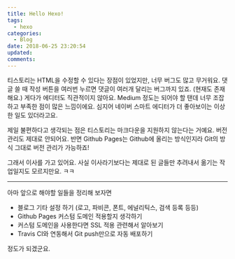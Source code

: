 ```yaml
---
title: Hello Hexo!
tags:
  - hexo
categories:
  - Blog
date: 2018-06-25 23:20:54
updated:
comments:
---
```


티스토리는 HTML을 수정할 수 있다는 장점이 있었지만, 너무 버그도 많고 무거워요. 댓글 쓸 때 작성 버튼을 여러번 누르면 댓글이 여러개 달리는 버그까지 있죠. (현재도 존재해요.) 게다가 에디터도 직관적이지 않아요. Medium 정도는 되어야 할 탠데 너무 조잡하고 부족한 점이 많은 느낌이에요. 심지어 네이버 스마트 에디터가 더 좋아보이는 이상한 일도 있더라고요.

제일 불편하다고 생각되는 점은 티스토리는 마크다운을 지원하지 않는다는 거예요. 버전 관리도 제대로 안되어요. 반면 Github Pages는 Github에 올리는 방식인지라 Git의 방식 그대로 버전 관리가 가능하죠!

그래서 이사를 가고 있어요. 사실 이사라기보다는 제대로 된 글들만 추려내서 옮기는 작업일지도 모르지만요. ㅋㅋ

---

아마 앞으로 해야할 일들을 정리해 보자면
- 블로그 기타 설정 하기 (로고, 파비콘, 폰트, 에널리틱스, 검색 등록 등등)
- Github Pages 커스텀 도메인 적용할지 생각하기
- 커스텀 도메인을 사용한다면 SSL 적용 관련해서 알아보기
- Travis CI와 연동해서 Git push만으로 자동 배포하기

정도가 되겠군요.
